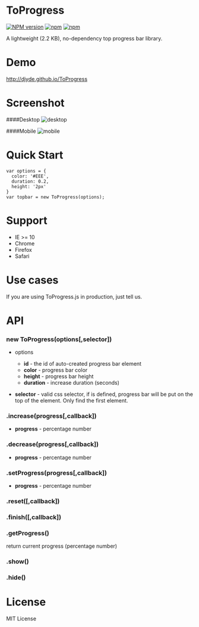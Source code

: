 # ToProgress

[![NPM version](https://img.shields.io/npm/v/toprogress.svg?style=flat-square)](https://www.npmjs.com/package/toprogress)
[![npm](https://img.shields.io/npm/dt/toprogress.svg)](https://www.npmjs.com/package/toprogress)
[![npm](https://img.shields.io/npm/l/toprogress.svg)](https://www.npmjs.com/package/toprogress)

A lightweight (2.2 KB), no-dependency top progress bar library.

# Demo

http://djyde.github.io/ToProgress

# Screenshot

####Desktop
![desktop](http://ww4.sinaimg.cn/large/62580dd9gw1et3i1t9amjj218b0q5juw.jpg)

####Mobile
![mobile](http://ww2.sinaimg.cn/large/62580dd9gw1et41eqm2usg20f00qo7if.gif)

# Quick Start
```
var options = {
  color: '#EEE',
  duration: 0.2,
  height: '2px'
}
var topbar = new ToProgress(options);
```

# Support

* IE >= 10
* Chrome
* Firefox
* Safari

# Use cases

If you are using ToProgress.js in production, just tell us.


# API

### new ToProgress(options[,selector])

* options
  * **id** - the id of auto-created progress bar element
  * **color** - progress bar color
  * **height** - progress bar height 
  * **duration** - increase duration (seconds)

* **selector** - valid css selector, if is defined, progress bar will be put on the top of the element. Only find the first element.

### .increase(progress[,callback])
* **progress** - percentage number

### .decrease(progress[,callback])
* **progress** - percentage number

### .setProgress(progress[,callback])
* **progress** - percentage number

### .reset([,callback])

### .finish([,callback])

### .getProgress()
return current progress (percentage number)

### .show()
### .hide()

# License
MIT License
